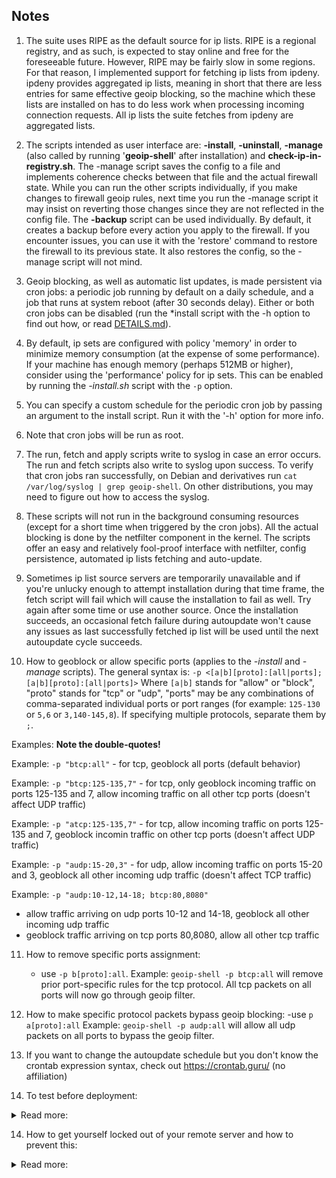 ## **Notes**
1) The suite uses RIPE as the default source for ip lists. RIPE is a regional registry, and as such, is expected to stay online and free for the foreseeable future. However, RIPE may be fairly slow in some regions. For that reason, I implemented support for fetching ip lists from ipdeny. ipdeny provides aggregated ip lists, meaning in short that there are less entries for same effective geoip blocking, so the machine which these lists are installed on has to do less work when processing incoming connection requests. All ip lists the suite fetches from ipdeny are aggregated lists.

2) The scripts intended as user interface are: **-install**, **-uninstall**, **-manage** (also called by running '**geoip-shell**' after installation) and **check-ip-in-registry.sh**. The -manage script saves the config to a file and implements coherence checks between that file and the actual firewall state. While you can run the other scripts individually, if you make changes to firewall geoip rules, next time you run the -manage script it may insist on reverting those changes since they are not reflected in the config file. The **-backup** script can be used individually. By default, it creates a backup before every action you apply to the firewall. If you encounter issues, you can use it with the 'restore' command to restore the firewall to its previous state. It also restores the config, so the -manage script will not mind.

3) Geoip blocking, as well as automatic list updates, is made persistent via cron jobs: a periodic job running by default on a daily schedule, and a job that runs at system reboot (after 30 seconds delay). Either or both cron jobs can be disabled (run the *install script with the -h option to find out how, or read [DETAILS.md](/Documentation/DETAILS.md)).

4) By default, ip sets are configured with policy 'memory' in order to minimize memory consumption (at the expense of some performance). If your machine has enough memory (perhaps 512MB or higher), consider using the 'performance' policy for ip sets. This can be enabled by running the _-install.sh_ script with the `-p` option.

5) You can specify a custom schedule for the periodic cron job by passing an argument to the install script. Run it with the '-h' option for more info.

6) Note that cron jobs will be run as root.

7) The run, fetch and apply scripts write to syslog in case an error occurs. The run and fetch scripts also write to syslog upon success. To verify that cron jobs ran successfully, on Debian and derivatives run `cat /var/log/syslog | grep geoip-shell`. On other distributions, you may need to figure out how to access the syslog.

8) These scripts will not run in the background consuming resources (except for a short time when triggered by the cron jobs). All the actual blocking is done by the netfilter component in the kernel. The scripts offer an easy and relatively fool-proof interface with netfilter, config persistence, automated ip lists fetching and auto-update.

9) Sometimes ip list source servers are temporarily unavailable and if you're unlucky enough to attempt installation during that time frame, the fetch script will fail which will cause the installation to fail as well. Try again after some time or use another source. Once the installation succeeds, an occasional fetch failure during autoupdate won't cause any issues as last successfully fetched ip list will be used until the next autoupdate cycle succeeds.

10) How to geoblock or allow specific ports (applies to the _-install_ and _-manage_ scripts).
    The general syntax is: `-p <[a|b][proto]:[all|ports];[a|b][proto]:[all|ports]>`
    Where `[a|b]` stands for "allow" or "block", "proto" stands for "tcp" or "udp", "ports" may be any combinations of comma-separated individual ports or port ranges (for example: `125-130` or `5,6` or `3,140-145,8`).
    If specifying multiple protocols, separate them by `;`.

Examples:
**Note the double-quotes!**

Example: `-p "btcp:all"` - for tcp, geoblock all ports (default behavior)

Example: `-p "btcp:125-135,7"` - for tcp, only geoblock incoming traffic on ports 125-135 and 7, allow incoming traffic on all other tcp ports (doesn't affect UDP traffic)

Example: `-p "atcp:125-135,7"` - for tcp, allow incoming traffic on ports 125-135 and 7, geoblock incomin traffic on other tcp ports (doesn't affect UDP traffic)

Example: `-p "audp:15-20,3"` - for udp, allow incoming traffic on ports 15-20 and 3, geoblock all other incoming udp traffic (doesn't affect TCP traffic)

Example: `-p "audp:10-12,14-18; btcp:80,8080"`
- allow traffic arriving on udp ports 10-12 and 14-18, geoblock all other incoming udp traffic
- geoblock traffic arriving on tcp ports 80,8080, allow all other tcp traffic

11) How to remove specific ports assignment:
    - use `-p b[proto]:all`.
	Example: `geoip-shell -p btcp:all` will remove prior port-specific rules for the tcp protocol. All tcp packets on all ports will now go through geoip filter.

12) How to make specific protocol packets bypass geoip blocking:
    -use `p a[proto]:all`
	Example: `geoip-shell -p audp:all` will allow all udp packets on all ports to bypass the geoip filter.

13) If you want to change the autoupdate schedule but you don't know the crontab expression syntax, check out https://crontab.guru/ (no affiliation)

11) To test before deployment:
<details> <summary>Read more:</summary>
  
- You can run the install script with the "-k" (noblock) option to apply all actions except actually blocking incoming connections. This way you can make sure no errors are encountered and check the resulting firewall config before commiting to actual blocking. To enable blocking later, use the *manage script.
- You can run the install script with the "-n" option to skip creating the reboot cron job which implements persistence and with the '-s disable' option to skip creating the autoupdate cron job. This way, a simple machine restart should undo all changes made to the firewall (unless you have some software that restores firewall settings after reboot). For example: `sh geoip-shell-install -c <country_code> -m whitelist -n -s disable`. To enable persistence and autoupdate later, reinstall without both options.

</details>

14) How to get yourself locked out of your remote server and how to prevent this:
<details> <summary>Read more:</summary>
  
There are 3 ways to get yourself locked out of your remote server with this suite:
- install in whitelist mode without including your country in the whitelist
- install in whitelist mode and later remove your country from the whitelist
- Blacklist your country (either during installation or later)

The -manage script will warn you in each of these situations and wait for your input (you can press Y and do it anyway), but that depends on you correctly specifying your country code during installation. The -install script will ask you about it. If you prefer, you can skip by pressing Enter - that will disable this feature. If you do provide the -install script your country code, it will be added to the config file on your machine and the -manage script will read the value and perform the necessary checks, during installation or later when you want to make changes to the blacklist/whitelist.

</details>
